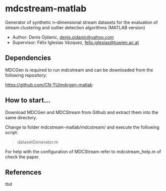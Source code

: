 # mdcstream-matlab
Generator of synthetic n-dimensional stream datasets for the evaluation of stream clustering and outlier
detection algorithms (MATLAB version)

- Author: Denis Ojdanic, denis.ojdanic@yahoo.com
- Supervisor: Félix Iglesias Vázquez, felix.iglesias@tuwien.ac.at

## Dependencies
MDCGen is required to run mdcstream and can be downloaded from the following repository:

https://github.com/CN-TU/mdcgen-matlab

## How to start...
Download MDCGen and MDCStream from Github and extract them into the same directory.

Change to folder mdcstream-matlab/mdcstream/ and execute the following script:
> datasetGenerator.m

For help with the configuration of MDCStream refer to mdcstream_help.m of check the paper.

## References 
tbd <link to paper>



